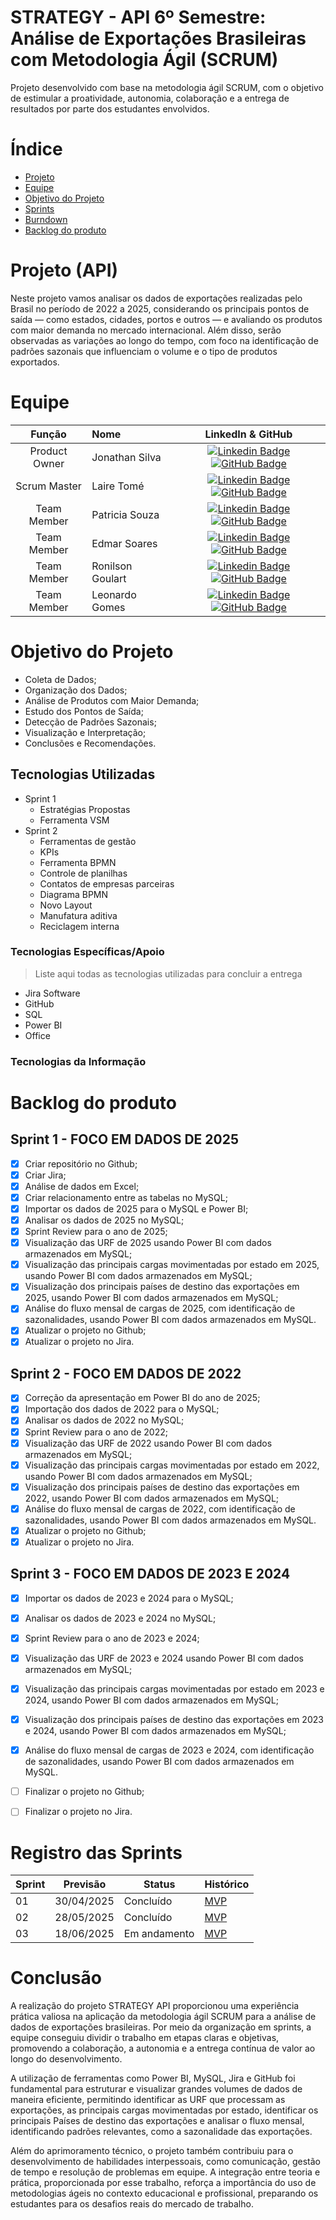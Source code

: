 # STRATEGY - API 6º Semestre: Análise de Exportações Brasileiras com Metodologia Ágil (SCRUM)


Projeto desenvolvido com base na metodologia ágil SCRUM, com o objetivo de estimular a proatividade, autonomia, colaboração e a entrega de resultados por parte dos estudantes envolvidos.

# Índice
* [Projeto](#projeto-template)
* [Equipe](#equipe)
* [Objetivo do Projeto](#objetivo-do-projeto)
* [Sprints](#Sprints)
* [Burndown](#Burndown)
* [Backlog do produto](#Backlog-do-produto)

# Projeto (API) 
Neste projeto vamos analisar os dados de exportações realizadas pelo Brasil no período de 2022 a 2025, considerando os principais pontos de saída — como estados, cidades, portos e outros — e avaliando os produtos com maior demanda no mercado internacional. Além disso, serão observadas as variações ao longo do tempo, com foco na identificação de padrões sazonais que influenciam o volume e o tipo de produtos exportados.

# Equipe
|    Função     | Nome                                  |                                                                                                                                                      LinkedIn & GitHub                                                                                                                                                      |
| :-----------: | :------------------------------------ | :-------------------------------------------------------------------------------------------------------------------------------------------------------------------------------------------------------------------------------------------------------------------------------------------------------------------------: |
| Product Owner |   Jonathan Silva        | [![Linkedin Badge](https://img.shields.io/badge/Linkedin-blue?style=flat-square&logo=Linkedin&logoColor=white)](https://www.linkedin.com/in/jonathan-silva-a46380185?utm_source=share&utm_campaign=share_via&utm_content=profile&utm_medium=ios_app) [![GitHub Badge](https://img.shields.io/badge/GitHub-111217?style=flat-square&logo=github&logoColor=white)](https://github.com/JonathanChristiandaSilva)     |                 |
| Scrum Master  | Laire Tomé |      [![Linkedin Badge](https://img.shields.io/badge/Linkedin-blue?style=flat-square&logo=Linkedin&logoColor=white)](https://www.linkedin.com/in/laire-tom%C3%A9-815aa822b?utm_source=share&utm_campaign=share_via&utm_content=profile&utm_medium=android_app) [![GitHub Badge](https://img.shields.io/badge/GitHub-111217?style=flat-square&logo=github&logoColor=white)](https://github.com/LaireTome)     |
| Team Member   | Patricia Souza              |         [![Linkedin Badge](https://img.shields.io/badge/Linkedin-blue?style=flat-square&logo=Linkedin&logoColor=white)](https://www.linkedin.com/in/patr%C3%ADcia-de-lima-moraes-souza-021579188?utm_source=share&utm_campaign=share_via&utm_content=profile&utm_medium=android_app) [![GitHub Badge](https://img.shields.io/badge/GitHub-111217?style=flat-square&logo=github&logoColor=white)](https://github.com/Patylmsouza)        |
|  Team Member  | Edmar Soares                 |         [![Linkedin Badge](https://img.shields.io/badge/Linkedin-blue?style=flat-square&logo=Linkedin&logoColor=white)](https://www.google.com) [![GitHub Badge](https://img.shields.io/badge/GitHub-111217?style=flat-square&logo=github&logoColor=white)](https://github.com/edmarsoaressantos)        |
|  Team Member  | Ronilson Goulart                 |    [![Linkedin Badge](https://img.shields.io/badge/Linkedin-blue?style=flat-square&logo=Linkedin&logoColor=white)](https://br.linkedin.com/in/ronilson-goulart-030341241) [![GitHub Badge](https://img.shields.io/badge/GitHub-111217?style=flat-square&logo=github&logoColor=white)](https://github.com/RGoulart93)   |
|  Team Member  | Leonardo Gomes       |           [![Linkedin Badge](https://img.shields.io/badge/Linkedin-blue?style=flat-square&logo=Linkedin&logoColor=white)](https://www.linkedin.com/in/leonardo-gomess) [![GitHub Badge](https://img.shields.io/badge/GitHub-111217?style=flat-square&logo=github&logoColor=white)](https://github.com/leogomes51)          |

# Objetivo do Projeto

* Coleta de Dados;
* Organização dos Dados;
* Análise de Produtos com Maior Demanda;
* Estudo dos Pontos de Saída;
* Detecção de Padrões Sazonais;
* Visualização e Interpretação;
* Conclusões e Recomendações.

## Tecnologias Utilizadas
- Sprint 1
  - Estratégias Propostas
  - Ferramenta VSM
- Sprint 2
  - Ferramentas de gestão
  - KPIs
  - Ferramenta BPMN
  - Controle de planilhas
  - Contatos de empresas parceiras
  - Diagrama BPMN
  - Novo Layout
  - Manufatura aditiva
  - Reciclagem interna

 ### Tecnologias Específicas/Apoio
 > Liste aqui todas as tecnologias utilizadas para concluir a entrega
  * Jira Software
  * GitHub
  * SQL
  * Power BI
  * Office

 ### Tecnologias da Informação



# Backlog do produto

## Sprint 1 - FOCO EM DADOS DE 2025
- [x] Criar repositório no Github;
- [x] Criar Jira;
- [x] Análise de dados em Excel;
- [x] Criar relacionamento entre as tabelas no MySQL;
- [x] Importar os dados de 2025 para o MySQL e Power BI;
- [x] Analisar os dados de 2025 no MySQL;
- [x] Sprint Review para o ano de 2025;
- [x] Visualização das URF de 2025 usando Power BI com dados armazenados em MySQL;
- [x] Visualização das principais cargas movimentadas por estado em 2025, usando Power BI com dados armazenados em MySQL;
- [x] Visualização dos principais países de destino das exportações em 2025, usando Power BI com dados armazenados em MySQL;
- [x] Análise do fluxo mensal de cargas de 2025, com identificação de sazonalidades, usando Power BI com dados armazenados em MySQL.
- [x] Atualizar o projeto no Github;
- [x] Atualizar o projeto no Jira.

## Sprint 2 - FOCO EM DADOS DE 2022
- [x] Correção da apresentação em Power BI do ano de 2025;
- [x] Importação dos dados de 2022 para o MySQL;
- [x] Analisar os dados de 2022 no MySQL;
- [x] Sprint Review para o ano de 2022;
- [x] Visualização das URF de 2022 usando Power BI com dados armazenados em MySQL;
- [x] Visualização das principais cargas movimentadas por estado em 2022, usando Power BI com dados armazenados em MySQL;
- [x] Visualização dos principais países de destino das exportações em 2022, usando Power BI com dados armazenados em MySQL;
- [x] Análise do fluxo mensal de cargas de 2022, com identificação de sazonalidades, usando Power BI com dados armazenados em MySQL.
- [x] Atualizar o projeto no Github;
- [x] Atualizar o projeto no Jira.
      
## Sprint 3 - FOCO EM DADOS DE 2023 E 2024
- [x] Importar os dados de 2023 e 2024 para o MySQL;
- [x] Analisar os dados de 2023 e 2024 no MySQL;
- [x] Sprint Review para o ano de 2023 e 2024;
- [x] Visualização das URF de 2023 e 2024 usando Power BI com dados armazenados em MySQL;
- [x] Visualização das principais cargas movimentadas por estado em 2023 e 2024, usando Power BI com dados armazenados em MySQL;
- [x] Visualização dos principais países de destino das exportações em 2023 e 2024, usando Power BI com dados armazenados em MySQL;
- [x] Análise do fluxo mensal de cargas de 2023 e 2024, com identificação de sazonalidades, usando Power BI com dados armazenados em MySQL.
- [ ] Finalizar o projeto no Github;
- [ ] Finalizar o projeto no Jira.
      

# Registro das Sprints

Sprint | Previsão | Status| Histórico|
|------|--------|------|--------|
|01 | 30/04/2025 | Concluído| [MVP](https://) | 
|02|  28/05/2025| Concluído|[MVP](https://) | 
|03| 18/06/2025 | Em andamento|[MVP](https://) |   

# Conclusão
A realização do projeto STRATEGY API proporcionou uma experiência prática valiosa na aplicação da metodologia ágil SCRUM para a análise de dados de exportações brasileiras. Por meio da organização em sprints, a equipe conseguiu dividir o trabalho em etapas claras e objetivas, promovendo a colaboração, a autonomia e a entrega contínua de valor ao longo do desenvolvimento.

A utilização de ferramentas como Power BI, MySQL, Jira e GitHub foi fundamental para estruturar e visualizar grandes volumes de dados de maneira eficiente, permitindo identificar as URF que processam as exportações, as principais cargas movimentadas por estado, identificar os principais Países de destino das exportações e analisar o fluxo mensal, identificando padrões relevantes, como a sazonalidade das exportações.

Além do aprimoramento técnico, o projeto também contribuiu para o desenvolvimento de habilidades interpessoais, como comunicação, gestão de tempo e resolução de problemas em equipe. A integração entre teoria e prática, proporcionada por esse trabalho, reforça a importância do uso de metodologias ágeis no contexto educacional e profissional, preparando os estudantes para os desafios reais do mercado de trabalho.
